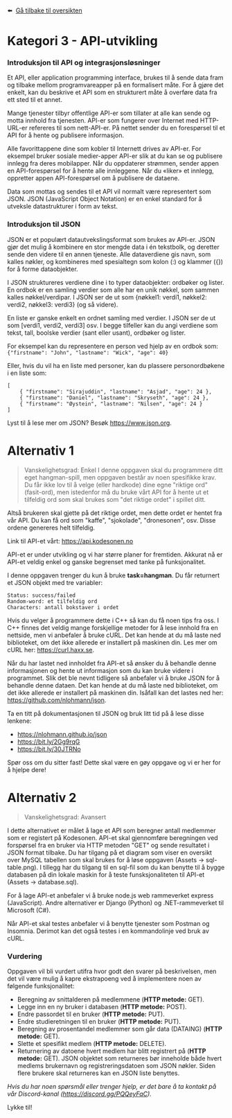 :arrow_left: &nbsp;[Gå tilbake til oversikten](../)

# Kategori 3 - API-utvikling
### Introduksjon til API og integrasjonsløsninger
Et API, eller application programming interface, brukes til å sende data fram og tilbake mellom programvareapper på en formalisert måte. For å gjøre det enkelt, kan du beskrive et API som en strukturert måte å overføre data fra ett sted til et annet. 

Mange tjenester tilbyr offentlige API-er som tillater at alle kan sende og motta innhold fra tjenesten. API-er som fungerer over Internet med HTTP-URL-er refereres til som nett-API-er. På nettet sender du en forespørsel til et API for å hente og publisere informasjon.

Alle favorittappene dine som kobler til Internett drives av API-er. For eksempel bruker sosiale medier-apper API-er slik at du kan se og publisere innlegg fra deres mobilapper. Når du oppdaterer strømmen, sender appen en API-forespørsel for å hente alle innleggene. Når du «liker» et innlegg, oppretter appen API-forespørsel om å publisere de dataene.

Data som mottas og sendes til et API vil normalt være representert som JSON. JSON (JavaScript Object Notation) er en enkel standard for å utveksle datastrukturer i form av tekst. 

### Introduksjon til JSON
JSON er et populært datautvekslingsformat som brukes av API-er. JSON gjør det mulig å kombinere en stor mengde data i én tekstbolk, og deretter sende den videre til en annen tjeneste. Alle dataverdiene gis navn, som kalles nøkler, og kombineres med spesialtegn som kolon (:) og klammer ({}) for å forme dataobjekter. 

I JSON struktureres verdiene dine i to typer dataobjekter: ordbøker og lister. En ordbok er en samling verdier som alle har en unik nøkkel, som sammen kalles nøkkel/verdipar. I JSON ser de ut som {nøkkel1: verdi1, nøkkel2: verdi2, nøkkel3: verdi3} (og så videre). 

En liste er ganske enkelt en ordnet samling med verdier. I JSON ser de ut som [verdi1, verdi2, verdi3] osv. I begge tilfeller kan du angi verdiene som tekst, tall, boolske verdier (sant eller usant), ordbøker og lister. 

For eksempel kan du representere en person ved hjelp av en ordbok som: <br>
`{"firstname": "John", "lastname": "Wick", "age": 40}`

Eller, hvis du vil ha en liste med personer, kan du plassere personordbøkene i en liste som:
```
[
    { "firstname": "Sirajuddin", "lastname": "Asjad", "age": 24 },
    { "firstname": "Daniel", "lastname": "Skryseth", "age": 24 },
    { "firstname": "Øystein", "lastname": "Nilsen", "age": 24 }
]
```

Lyst til å lese mer om JSON? Besøk https://www.json.org.

# Alternativ 1
> Vanskelighetsgrad: Enkel
I denne oppgaven skal du programmere ditt eget hangman-spill, men oppgaven består av noen spesifikke krav. Du får ikke lov til å velge (eller hardkode) dine egne "riktige ord" (fasit-ord), men istedenfor må du bruke vårt API for å hente ut et tilfeldig ord som skal brukes som "det riktige ordet" i spillet ditt.

Altså brukeren skal gjette på det riktige ordet, men dette ordet er hentet fra vår API. Du kan få ord som "kaffe", "sjokolade", "dronesonen", osv. Disse ordene genereres helt tilfeldig. 

Link til API-et vårt: https://api.kodesonen.no

API-et er under utvikling og vi har større planer for fremtiden. Akkurat nå er API-et veldig enkel og ganske begrenset med tanke på funksjonalitet.

I denne oppgaven trenger du kun å bruke **task=hangman**. Du får returnert et JSON objekt med tre variabler: 
```
Status: success/failed
Random-word: et tilfeldig ord
Characters: antall bokstaver i ordet
```

Hvis du velger å programmere dette i C++ så kan du få noen tips fra oss. I C++ finnes det veldig mange forskjellige metoder for å lese innhold fra en nettside, men vi anbefaler å bruke cURL. Det kan hende at du må laste ned biblioteket, om det ikke allerede er installert på maskinen din. Les mer om cURL her: https://curl.haxx.se.

Når du har lastet ned innholdet fra API-et så ønsker du å behandle denne informasjonen og hente ut informasjon som du kan bruke videre i programmet. Slik det ble nevnt tidligere så anbefaler vi å bruke JSON for å behandle denne dataen. Det kan hende at du må laste ned biblioteket, om det ikke allerede er installert på maskinen din. Isåfall kan det lastes ned her: https://github.com/nlohmann/json.

Ta en titt på dokumentasjonen til JSON og bruk litt tid på å lese disse lenkene:
* https://nlohmann.github.io/json
* https://bit.ly/2Gg9rqG
* https://bit.ly/30JTRNo

Spør oss om du sitter fast! Dette skal være en gøy oppgave og vi er her for å hjelpe dere!

# Alternativ 2
> Vanskelighetsgrad: Avansert

I dette alternativet er målet å lage et API som beregner antall medlemmer som er registert på Kodesonen. API-et skal gjennomføre beregningen ved forspørsel fra en bruker via HTTP metoden "GET" og sende resultatet i JSON format tilbake. Du har tilgang på et diagram som viser en oversikt over MySQL tabellen som skal brukes for å løse oppgaven (Assets -> sql-table.png). I tillegg har du tilgang til en sql-fil som du kan benytte til å bygge databasen på din lokale maskin for å teste funsksjonaliteten til API-et (Assets -> database.sql).

For å lage API-et anbefaler vi å bruke node.js web rammeverket express (JavaScript). Andre alternativer er Django (Python) og .NET-rammeverket til Microsoft (C#).

Når API-et skal testes anbefaler vi å benytte tjenester som Postman og Insomnia. Derimot kan det også testes i en kommandolinje ved bruk av cURL.  

### Vurdering

Oppgaven vil bli vurdert utifra hvor godt den svarer på beskrivelsen, men det vil være mulig å kapre ekstrapoeng ved å implementere noen av følgende funksjonalitet:

- Beregning av snittalderen på medlemmene (**HTTP metode:** GET).
- Legge inn en ny bruker i databasen (**HTTP metode:** POST).
- Endre passordet til en bruker (**HTTP metode:** PUT).
- Endre studieretningen til en bruker (**HTTP metode:** PUT).
- Beregning av prosentandel medlemmer som går data (DATAING) (**HTTP metode:** GET).
- Slette et spesifikt medlem (**HTTP metode:** DELETE).
- Returnering av datoene hvert medlem har blitt registrert på (**HTTP metode:** GET). JSON objektet som returneres bør inneholde både hvert medlems brukernavn og registreringsdatoen som JSON nøkler. Siden flere brukere skal returneres kan en JSON liste benyttes.

*Hvis du har noen spørsmål eller trenger hjelp, er det bare å ta kontakt på vår Discord-kanal (https://discord.gg/PQQeyFqC).*

Lykke til!

